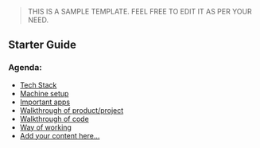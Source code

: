 > THIS IS A SAMPLE TEMPLATE. FEEL FREE TO EDIT IT 
AS PER YOUR NEED.

## Starter Guide

### Agenda:

- [Tech Stack]()
- [Machine setup]()
- [Important apps]()
- [Walkthrough of product/project]()
- [Walkthrough of code]()
- [Way of working]()
- [Add your content here...]()